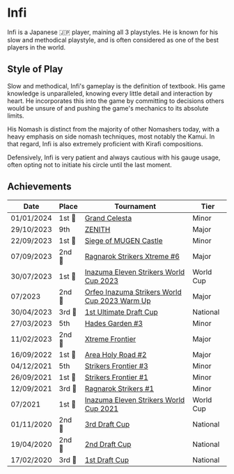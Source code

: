 # Infi

Infi is a Japanese :jp: player, maining all 3 playstyles. 
He is known for his slow and methodical playstyle, and is often considered as one of the best players in the world. 

## Style of Play

Slow and methodical, Infi's gameplay is the definition of textbook. His game knowledge is unparalleled, knowing every little detail and interaction by heart. 
He incorporates this into the game by committing to decisions others would be unsure of and
pushing the game's mechanics to its absolute limits.

His Nomash is distinct from the majority of other Nomashers today, with a heavy emphasis on 
side nomash techniques, most notably the Kamui. In that regard, Infi is also extremely proficient with Kirafi compositions.

Defensively, Infi is very patient and always cautious with his gauge usage, often opting not
to initiate his circle until the last moment.

## Achievements

| Date | Place | Tournament | Tier |
| - | - | - | - |
| 01/01/2024 |1st :1st_place_medal: | [Grand Celesta](../../tournaments/misc/grandcelesta.md) | Minor |
| 29/10/2023 | 9th | [ZENITH](../../tournaments/misc/zenith1.md) | Major |
| 22/09/2023 |1st :1st_place_medal: | [Siege of MUGEN Castle](../../tournaments/misc/mugen.md) | Minor |
| 07/09/2023 |2nd :2nd_place_medal: | [Ragnarok Strikers Xtreme #6](../../tournaments/ragna/ragnax6.md) | Major |
| 30/07/2023 |1st :1st_place_medal: | [Inazuma Eleven Strikers World Cup 2023](../../tournaments/worldcup23.md) | World Cup |
| 07/2023 |2nd :2nd_place_medal: | [Orfeo Inazuma Strikers World Cup 2023 Warm Up](../../tournaments/misc/orfeowc.md) | Major |
| 30/04/2023 | 3rd :3rd_place_medal: | [1st Ultimate Draft Cup](../../tournaments/jpdraft/jpudraft1.md) | National |
| 27/03/2023 | 5th | [Hades Garden #3](../../tournaments/hg/hg3.md) | Minor |
| 11/02/2023 |2nd :2nd_place_medal: | [Xtreme Frontier](../../tournaments/sf/xf.md) | Major |
| 16/09/2022 |1st :1st_place_medal: | [Area Holy Road #2](../../tournaments/misc/holyroad2.md) | Major |
| 04/12/2021 | 5th | [Strikers Frontier #3](../../tournaments/sf/sf3.md) | Minor |
| 26/09/2021 |1st :1st_place_medal: | [Strikers Frontier #1](../../tournaments/sf/sf1.md) | Minor |
| 12/09/2021 |3rd :3rd_place_medal: | [Ragnarok Strikers #1](../../tournaments/ragna/ragna1.md) | Minor |
| 07/2021 |1st :1st_place_medal: | [Inazuma Eleven Strikers World Cup 2021](../../tournaments/worldcup21.md) | World Cup |
| 01/11/2020 | 2nd :2nd_place_medal: | [3rd Draft Cup](../../tournaments/jpdraft/jpdraft3.md) | National |
| 19/04/2020 | 2nd :2nd_place_medal: | [2nd Draft Cup](../../tournaments/jpdraft/jpdraft2.md) | National |
| 17/02/2020 | 3rd :3rd_place_medal: | [1st Draft Cup](../../tournaments/jpdraft/jpdraft1.md) | National |